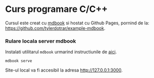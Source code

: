# Curs programare C/C++

Cursul este creat cu [mdbook](https://github.com/rust-lang/mdBook) si hostat cu Github Pages, pornind de la: https://github.com/tylerdotrar/example-mdbook.

### Rulare locala server mdbook

Instalati utilitarul `mdbook` urmarind instructiunile de [aici](https://rust-lang.github.io/mdBook/guide/installation.html).

```
mdbook serve
```

Site-ul local va fi accesibil la adresa http://127.0.0.1:3000.
